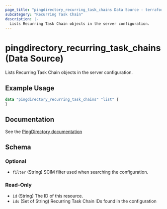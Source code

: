 ```yaml
---
page_title: "pingdirectory_recurring_task_chains Data Source - terraform-provider-pingdirectory"
subcategory: "Recurring Task Chain"
description: |-
  Lists Recurring Task Chain objects in the server configuration.
---
```


# pingdirectory_recurring_task_chains (Data Source)

Lists Recurring Task Chain objects in the server configuration.

## Example Usage

```terraform
data "pingdirectory_recurring_task_chains" "list" {
}
```

## Documentation
See the [PingDirectory documentation](https://docs.pingidentity.com/r/en-us/pingdirectory-93/pd_ds_create_recurring_task_chain)

<!-- schema generated by tfplugindocs -->
## Schema

### Optional

- `filter` (String) SCIM filter used when searching the configuration.

### Read-Only

- `id` (String) The ID of this resource.
- `ids` (Set of String) Recurring Task Chain IDs found in the configuration

